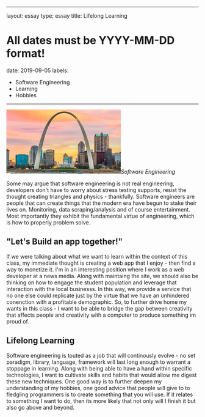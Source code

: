 
---
layout: essay
type: essay
title: Lifelong Learning
# All dates must be YYYY-MM-DD format!
date: 2019-09-05
labels:
  - Software Engineering
  - Learning
  - Hobbies
---

<img class="ui tiny right spaced image" src="../images/arch.jpeg">*Software Engineering*

Some may argue that software engineering is not real engineering, developers don't have to worry about stress testing supports, resist the thought creating triangles and physics - thankfully. Software engineers are people that can create things that the modern era have begun to stake their lives on. Monitoring, data scraping/analysis and of course entertainment. Most importantly they exhibit the fundamental virtue of engineering, which is how to properly problem solve. 

## "Let's Build an app together!"

If we were talking about what we want to learn within the context of this class, my immediate thought is creating a web app that I enjoy - then find a way to monetize it. I'm in an interesting position where I work as a web developer at a news media. Along with maintaing the site, we should also be thinking on how to engage the student population and leverage that interaction with the local businesss. In this way, we provide a service that no one else could replicate just by the virtue that we have an unhindered conenction with a profitable demographic. So, to further drive home my wants in this class - I want to be able to bridge the gap between creativity that affects people and creativity with a computer to produce something im proud of. 

## Lifelong Learning

Software engineering is touted as a job that will continously evolve - no set paradigm, library, language, framework will last long enough to warrant a stoppage in learning. Along with being able to have a hand within specific technologies, I want to cultivate skills and habits that would allow me digest these new techniques. One good way is to further deepen my understanding of my hobbies, one good advice that people will give to to fledgling programmers is to create something that you will use. If it relates to something I want to do, then its more likely that not only will I finish it but also go above and beyond. 

